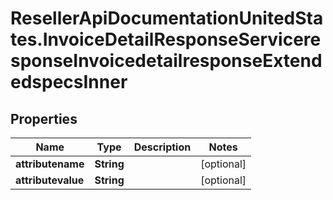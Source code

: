 # ResellerApiDocumentationUnitedStates.InvoiceDetailResponseServiceresponseInvoicedetailresponseExtendedspecsInner

## Properties

Name | Type | Description | Notes
------------ | ------------- | ------------- | -------------
**attributename** | **String** |  | [optional] 
**attributevalue** | **String** |  | [optional] 


